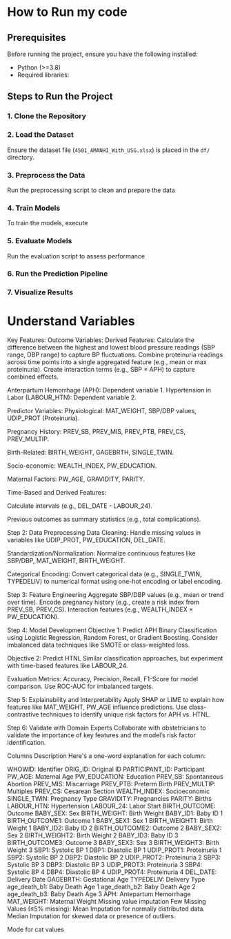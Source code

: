 # How to Run my code

## Prerequisites
Before running the project, ensure you have the following installed:
- Python (>=3.8)
- Required libraries: 
  
## Steps to Run the Project

### 1. Clone the Repository

### 2. Load the Dataset
Ensure the dataset file (`4501_AMANHI_With_USG.xlsx`) is placed in the `df/` directory.

### 3. Preprocess the Data
Run the preprocessing script to clean and prepare the data

### 4. Train Models
To train the models, execute

### 5. Evaluate Models
Run the evaluation script to assess performance


### 6. Run the Prediction Pipeline

### 7. Visualize Results

# Understand Variables
Key Features:
Outcome Variables:
Derived Features: Calculate the difference between the highest and lowest blood pressure readings (SBP range, DBP range) to capture BP fluctuations. Combine proteinuria readings across time points into a single aggregated feature (e.g., mean or max proteinuria). Create interaction terms (e.g., SBP × APH) to capture combined effects.

Anterpartum Hemorrhage (APH): Dependent variable 1. Hypertension in Labor (LABOUR_HTN): Dependent variable 2.

Predictor Variables:
Physiological: MAT_WEIGHT, SBP/DBP values, UDIP_PROT (Proteinuria).

Pregnancy History: PREV_SB, PREV_MIS, PREV_PTB, PREV_CS, PREV_MULTIP.

Birth-Related: BIRTH_WEIGHT, GAGEBRTH, SINGLE_TWIN.

Socio-economic: WEALTH_INDEX, PW_EDUCATION.

Maternal Factors: PW_AGE, GRAVIDITY, PARITY.

Time-Based and Derived Features:

Calculate intervals (e.g., DEL_DATE - LABOUR_24).

Previous outcomes as summary statistics (e.g., total complications).

Step 2: Data Preprocessing
Data Cleaning: Handle missing values in variables like UDIP_PROT, PW_EDUCATION, DEL_DATE.

Standardization/Normalization: Normalize continuous features like SBP/DBP, MAT_WEIGHT, BIRTH_WEIGHT.

Categorical Encoding: Convert categorical data (e.g., SINGLE_TWIN, TYPEDELIV) to numerical format using one-hot encoding or label encoding.

Step 3: Feature Engineering
Aggregate SBP/DBP values (e.g., mean or trend over time). Encode pregnancy history (e.g., create a risk index from PREV_SB, PREV_CS). Interaction features (e.g., WEALTH_INDEX × PW_EDUCATION).

Step 4: Model Development
Objective 1: Predict APH
Binary Classification using Logistic Regression, Random Forest, or Gradient Boosting. Consider imbalanced data techniques like SMOTE or class-weighted loss.

Objective 2: Predict HTNL
Similar classification approaches, but experiment with time-based features like LABOUR_24.

Evaluation Metrics:
Accuracy, Precision, Recall, F1-Score for model comparison. Use ROC-AUC for imbalanced targets.

Step 5: Explainability and Interpretability
Apply SHAP or LIME to explain how features like MAT_WEIGHT, PW_AGE influence predictions. Use class-contrastive techniques to identify unique risk factors for APH vs. HTNL.

Step 6: Validate with Domain Experts
Collaborate with obstetricians to validate the importance of key features and the model’s risk factor identification.

Columns Description
Here's a one-word explanation for each column:

WHOWID: Identifier
ORIG_ID: Original ID
PARTICIPANT_ID: Participant
PW_AGE: Maternal Age
PW_EDUCATION: Education
PREV_SB: Spontaneous Abortion
PREV_MIS: Miscarriage
PREV_PTB: Preterm Birth
PREV_MULTIP: Multiples
PREV_CS: Cesarean Section
WEALTH_INDEX: Socioeconomic
SINGLE_TWIN: Pregnancy Type
GRAVIDITY: Pregnancies
PARITY: Births
LABOUR_HTN: Hypertension
LABOUR_24: Labor Start
BIRTH_OUTCOME: Outcome
BABY_SEX: Sex
BIRTH_WEIGHT: Birth Weight
BABY_ID1: Baby ID 1
BIRTH_OUTCOME1: Outcome 1
BABY_SEX1: Sex 1
BIRTH_WEIGHT1: Birth Weight 1
BABY_ID2: Baby ID 2
BIRTH_OUTCOME2: Outcome 2
BABY_SEX2: Sex 2
BIRTH_WEIGHT2: Birth Weight 2
BABY_ID3: Baby ID 3
BIRTH_OUTCOME3: Outcome 3
BABY_SEX3: Sex 3
BIRTH_WEIGHT3: Birth Weight 3
SBP1: Systolic BP 1
DBP1: Diastolic BP 1
UDIP_PROT1: Proteinuria 1
SBP2: Systolic BP 2
DBP2: Diastolic BP 2
UDIP_PROT2: Proteinuria 2
SBP3: Systolic BP 3
DBP3: Diastolic BP 3
UDIP_PROT3: Proteinuria 3
SBP4: Systolic BP 4
DBP4: Diastolic BP 4
UDIP_PROT4: Proteinuria 4
DEL_DATE: Delivery Date
GAGEBRTH: Gestational Age
TYPEDELIV: Delivery Type
age_death_b1: Baby Death Age 1
age_death_b2: Baby Death Age 2
age_death_b3: Baby Death Age 3
APH: Antepartum Hemorrhage
MAT_WEIGHT: Maternal Weight
Missing value imputation
Few Missing Values (≤5% missing): Mean Imputation for normally distributed data. Median Imputation for skewed data or presence of outliers.

Mode for cat values
